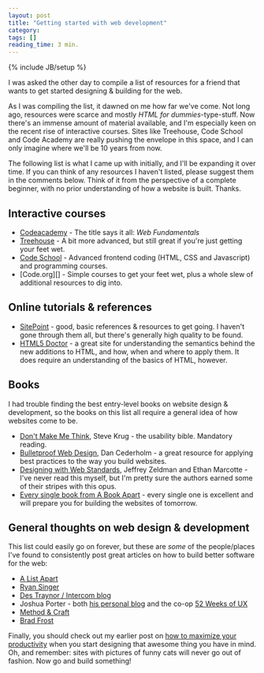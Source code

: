 ```yaml
---
layout: post
title: "Getting started with web development"
category: 
tags: []
reading_time: 3 min.
---
```

{% include JB/setup %}

I was asked the other day to compile a list of resources for a friend that wants to get started designing & building for the web. 

As I was compiling the list, it dawned on me how far we've come. Not long ago, resources were scarce and mostly _HTML for dummies_-type-stuff. Now there's an immense amount of material available, and I'm especially keen on the recent rise of interactive courses. Sites like Treehouse, Code School and Code Academy are really pushing the envelope in this space, and I can only imagine where we'll be 10 years from now.

The following list is what I came up with initially, and I'll be expanding it over time. If you can think of any resources I haven't listed, please suggest them in the comments below. Think of it from the perspective of a complete beginner, with no prior understanding of how a website is built. Thanks.

## Interactive courses
* [Codeacademy][] - The title says it all: _Web Fundamentals_
* [Treehouse][] - A bit more advanced, but still great if you're just getting your feet wet.
* [Code School][] - Advanced frontend coding (HTML, CSS and Javascript) and programming courses.
* [Code.org][] - Simple courses to get your feet wet, plus a whole slew of additional resources to dig into.

[treehouse]: http://teamtreehouse.com/
[code school]: http://www.codeschool.com/
[codeacademy]: http://www.codecademy.com/tracks/web/
[codeorg]: http://www.code.org/

## Online tutorials & references
* [SitePoint](http://reference.sitepoint.com/html) - good, basic references & resources to get going. I haven't gone through them all, but there's generally high quality to be found.
* [HTML5 Doctor](http://html5doctor.com/) - a great site for understanding the semantics behind the new additions to HTML, and how, when and where to apply them. It does require an understanding of the basics of HTML, however.

## Books
I had trouble finding the best entry-level books on website design & development, so the books on this list all require a general idea of how websites come to be.

* [Don't Make Me Think](http://amzn.to/IG5NEh), Steve Krug - the usability bible. Mandatory reading.
* [Bulletproof Web Design](http://amzn.to/IG59Xx), Dan Cederholm - a great resource for applying best practices to the way you build websites.
* [Designing with Web Standards](http://amzn.to/IG59Xx), Jeffrey Zeldman and Ethan Marcotte - I've never read this myself, but I'm pretty sure the authors earned some of their stripes with this opus.
* [Every single book from A Book Apart](http://abookapart.com) - every single one is excellent and will prepare you for building the websites of tomorrow.

## General thoughts on web design & development
This list could easily go on forever, but these are _some_ of the people/places I've found to consistently post great articles on how to build better software for the web:

* [A List Apart](http://www.alistapart.com/articles/)
* [Ryan Singer](http://feltpresence.com)
* [Des Traynor / Intercom blog](http://blog.intercom.io/)
* Joshua Porter - both [his personal blog](http://bokardo.com) and the co-op [52 Weeks of UX](http://52weeksofux.com/)
* [Method & Craft](http://methodandcraft.com/)
* [Brad Frost](http://bradfrostweb.com/blog/)

Finally, you should check out my earlier post on [how to maximize your productivity](http://cabgfx.com/2012/03/16/removing-waste-in-your-design-process/) when you start designing that awesome thing you have in mind. Oh, and remember: sites with pictures of funny cats will never go out of fashion. Now go and build something!